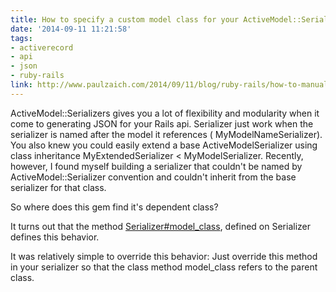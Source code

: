 ```yaml
---
title: How to specify a custom model class for your ActiveModel::Serializer 0.8 Serializer
date: '2014-09-11 11:21:58'
tags:
- activerecord
- api
- json
- ruby-rails
link: http://www.paulzaich.com/2014/09/11/blog/ruby-rails/how-to-manually-specify-your-serialized-model-in-activemodelserializers/
---
```


ActiveModel::Serializers gives you a lot of flexibility and modularity when it come to generating JSON for your Rails api. Serializer just work when the serializer is named after the model it references ( 
MyModelNameSerializer). You also knew you could easily extend a base ActiveModelSerializer using class inheritance MyExtendedSerializer < MyModelSerializer. Recently, however, I found myself building a serializer that couldn't be named by ActiveModel::Serializer convention and couldn't inherit from the base serializer for that class. 

So where does this gem find it's dependent class?

It turns out that the method 
[Serializer#model_class](https://github.com/rails-api/active_model_serializers/blob/0-8-stable/lib/active_model/serializer.rb#L235), defined on Serializer defines this behavior. 

It was relatively simple to override this behavior: Just override this method in your serializer so that the class method model_class refers to the parent class.
